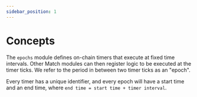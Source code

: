 ```yaml
---
sidebar_position: 1
---
```


# Concepts

The `epochs` module defines on-chain timers that execute at fixed time intervals.
Other Match modules can then register logic to be executed at the timer ticks.
We refer to the period in between two timer ticks as an "epoch".

Every timer has a unique identifier, and every epoch will have a start time and an end time,
where `end time = start time + timer interval`.
